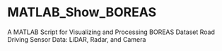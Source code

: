 # MATLAB_Show_BOREAS
A MATLAB Script for Visualizing and Processing BOREAS Dataset Road Driving Sensor Data: LiDAR, Radar, and Camera
